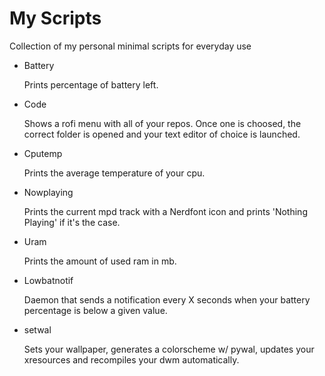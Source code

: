 # My Scripts
Collection of my personal minimal scripts for everyday use

* Battery

   Prints percentage of battery left.
   
*  Code

    Shows a rofi menu with all of your repos. Once one is choosed, the correct folder is opened and your text editor of choice is launched.

* Cputemp 

    Prints the average temperature of your cpu.

* Nowplaying  

    Prints the current mpd track with a Nerdfont icon and prints 'Nothing Playing' if it's the case.

* Uram  

    Prints the amount of used ram in mb. 

* Lowbatnotif

    Daemon that sends a notification every X seconds when your battery percentage is below a given value. 

* setwal

    Sets your wallpaper, generates a colorscheme w/ pywal, updates your xresources and recompiles your dwm automatically.
